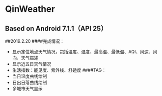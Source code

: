 # QinWeather
Based on Android 7.1.1（API 25）
---
##2019.2.20
####完成情况：
- 显示定位地点天气情况，包括温度、湿度、最高温、最低温、AQI、风速、风向、天气描述
- 显示近五日天气情况
- 生活指数：能见度、紫外线、舒适度
####TAG：
- 当日温度曲线绘制
- 日出日落曲线绘制
- 多城市天气显示
